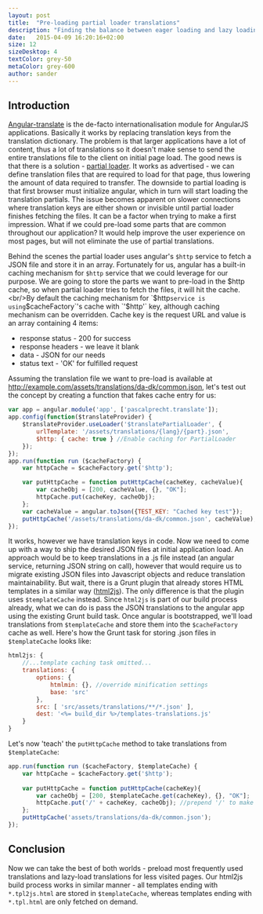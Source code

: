 ```yaml
---
layout: post
title:  "Pre-loading partial loader translations"
description: "Finding the balance between eager loading and lazy loading translation tables"
date:   2015-04-09 16:20:16+02:00
size: 12
sizeDesktop: 4
textColor: grey-50
metaColor: grey-600
author: sander
---
```


## Introduction

[Angular-translate][angular-translate] is the de-facto internationalisation module for AngularJS applications. Basically it works by replacing translation keys from the translation dictionary. The problem is that larger applications have a lot of content, thus a lot of translations so it doesn't make sense to send the entire translations file to the client on initial page load. The good news is that there is a solution - [partial loader][loader-partial]. It works as advertised - we can define translation files that are required to load for that page, thus lowering the amount of data required to transfer. The downside to partial loading is that first browser must initialize angular, which in turn will start loading the translation partials. The issue becomes apparent on slower connections where translation keys are either shown or invisible until partial loader finishes fetching the files. It can be a factor when trying to make a first impression. What if we could pre-load some parts that are common throughout our application? It would help improve the user experience on most pages, but will not eliminate the use of partial translations.

Behind the scenes the partial loader uses angular's `$http` service to fetch a JSON file and store it in an array. Fortunately for us, angular has a built-in caching mechanism for `$http` service that we could leverage for our purpose. We are going to store the parts we want to pre-load in the $http cache, so when partial loader tries to fetch the files, it will hit the cache.<br/>By default the caching mechanism for `$http` service is using `$cacheFactory`'s cache with `'$http'` key, although caching mechanism can be overridden. Cache key is the request URL and value is an array containing 4 items:

- response status - 200 for success
- response headers - we leave it blank
- data - JSON for our needs
- status text - 'OK' for fulfilled request

Assuming the translation file we want to pre-load is available at http://example.com/assets/translations/da-dk/common.json, let's test out the concept by creating a function that fakes cache entry for us:


```javascript
var app = angular.module('app', ['pascalprecht.translate']);
app.config(function($translateProvider) {
    $translateProvider.useLoader('$translatePartialLoader', {
        urlTemplate: '/assets/translations/{lang}/{part}.json',
        $http: { cache: true } //Enable caching for PartialLoader
    });
});
app.run(function run ($cacheFactory) {
    var httpCache = $cacheFactory.get('$http');

    var putHttpCache = function putHttpCache(cacheKey, cacheValue){
        var cacheObj = [200, cacheValue, {}, "OK"];
        httpCache.put(cacheKey, cacheObj);
    };
    var cacheValue = angular.toJson({TEST_KEY: "Cached key test"});
    putHttpCache('/assets/translations/da-dk/common.json', cacheValue);
});
```

It works, however we have translation keys in code. Now we need to come up with a way to ship the desired JSON files at initial application load. An approach would be to keep translations in a .js file instead (an angular service, returning JSON string on call), however that would require us to migrate existing JSON files into Javascript objects and reduce translation maintainability. But wait, there is a Grunt plugin that already stores HTML templates in a similar way ([html2js][html2js]). The only difference is that the plugin uses `$templateCache` instead. Since `html2js` is part of our build process already, what we can do is pass the JSON translations to the angular app using the existing Grunt build task. Once angular is bootstrapped, we'll load translations from `$templateCache` and store them into the `$cacheFactory` cache as well. Here's how the Grunt task for storing .json files in `$templateCache` looks like:


```javascript
html2js: {
    //...template caching task omitted...
    translations: {
        options: {
            htmlmin: {}, //override minification settings
            base: 'src'
        },
        src: [ 'src/assets/translations/**/*.json' ],
        dest: '<%= build_dir %>/templates-translations.js'
    }
}
```

Let's now 'teach' the `putHttpCache` method to take translations from `$templateCache`:


```javascript
app.run(function run ($cacheFactory, $templateCache) {
    var httpCache = $cacheFactory.get('$http');
    
    var putHttpCache = function putHttpCache(cacheKey){
        var cacheObj = [200, $templateCache.get(cacheKey), {}, "OK"];
        httpCache.put('/' + cacheKey, cacheObj); //prepend '/' to make url's match
    };
    putHttpCache('assets/translations/da-dk/common.json');
});
```

## Conclusion

Now we can take the best of both worlds - preload most frequently used translations and lazy-load translations for less visited pages. Our html2js build process works in similar manner - all templates ending with `*.tpl2js.html` are stored in `$templateCache`, whereas templates ending with `*.tpl.html` are only fetched on demand.

[angular-translate]: https://angular-translate.github.io/
[loader-partial]: https://github.com/angular-translate/angular-translate/blob/master/src/service/loader-partial.js
[html2js]: https://github.com/karlgoldstein/grunt-html2js
